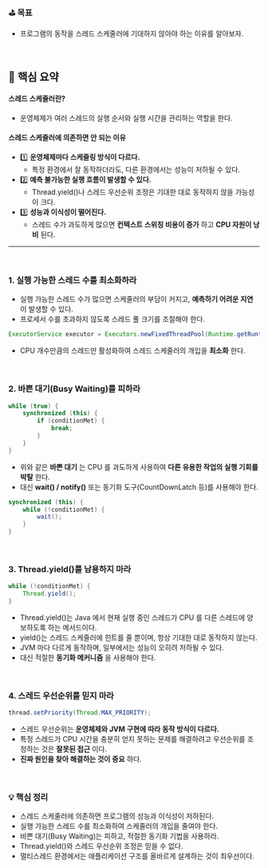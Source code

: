 ### ⛳️ 목표
- 프로그램의 동작을 스레드 스케줄러에 기대하지 않아야 하는 이유를 알아보자.

<br>

## 📄 핵심 요약

#### **스레드 스케줄러란?**
- 운영체제가 여러 스레드의 실행 순서와 실행 시간을 관리하는 역할을 한다.

#### **스레드 스케줄러에 의존하면 안 되는 이유**
- 1️⃣ **운영체제마다 스케줄링 방식이 다르다.**
    - 특정 환경에서 잘 동작하더라도, 다른 환경에서는 성능이 저하될 수 있다.
- 2️⃣ **예측 불가능한 실행 흐름이 발생할 수 있다.**
    - Thread.yield()나 스레드 우선순위 조정은 기대한 대로 동작하지 않을 가능성이 크다.
- 3️⃣ **성능과 이식성이 떨어진다.**
    - 스레드 수가 과도하게 많으면 **컨텍스트 스위칭 비용이 증가** 하고 **CPU 자원이 낭비** 된다.

---
<br>

### 1. **실행 가능한 스레드 수를 최소화하라**
- 실행 가능한 스레드 수가 많으면 스케줄러의 부담이 커지고, **예측하기 어려운 지연** 이 발생할 수 있다.
- 프로세서 수를 초과하지 않도록 스레드 풀 크기를 조절해야 한다.

```java
ExecutorService executor = Executors.newFixedThreadPool(Runtime.getRuntime().availableProcessors());
```
- CPU 개수만큼의 스레드만 활성화하여 스레드 스케줄러의 개입을 **최소화** 한다.

<br>

### 2. **바쁜 대기(Busy Waiting)를 피하라**
```java
while (true) {
    synchronized (this) {
        if (conditionMet) {
            break;
        }
    }
}
```
- 위와 같은 **바쁜 대기** 는 CPU 를 과도하게 사용하여 **다른 유용한 작업의 실행 기회를 박탈** 한다.
- 대신 **wait() / notify()** 또는 동기화 도구(CountDownLatch 등)를 사용해야 한다.

```java
synchronized (this) {
    while (!conditionMet) {
        wait();
    }
}
```

<br>

### 3. **Thread.yield()를 남용하지 마라**
```java
while (!conditionMet) {
    Thread.yield();
}
```
- Thread.yield()는 Java 에서 현재 실행 중인 스레드가 CPU 를 다른 스레드에 양보하도록 하는 메서드이다. 
- yield()는 스레드 스케줄러에 힌트를 줄 뿐이며, 항상 기대한 대로 동작하지 않는다.
- JVM 마다 다르게 동작하며, 일부에서는 성능이 오히려 저하될 수 있다.
- 대신 적절한 **동기화 메커니즘** 을 사용해야 한다.

<br>

### 4. **스레드 우선순위를 믿지 마라**
```java
thread.setPriority(Thread.MAX_PRIORITY);
```
- 스레드 우선순위는 **운영체제와 JVM 구현에 따라 동작 방식이 다르다.**
- 특정 스레드가 CPU 시간을 충분히 얻지 못하는 문제를 해결하려고 우선순위를 조정하는 것은 **잘못된 접근** 이다.
- **진짜 원인을 찾아 해결하는 것이 중요** 하다.

<br>

### 💡 **핵심 정리**
- 스레드 스케줄러에 의존하면 프로그램의 성능과 이식성이 저하된다.
- 실행 가능한 스레드 수를 최소화하여 스케줄러의 개입을 줄여야 한다.
- 바쁜 대기(Busy Waiting)는 피하고, 적절한 동기화 기법을 사용하라.
- Thread.yield()와 스레드 우선순위 조정은 믿을 수 없다.
- 멀티스레드 환경에서는 애플리케이션 구조를 올바르게 설계하는 것이 최우선이다.